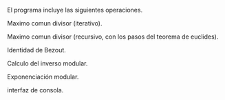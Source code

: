 El programa incluye las siguientes operaciones.

Maximo comun divisor (iterativo).

Maximo comun divisor (recursivo, con los pasos del teorema de euclides).

Identidad de Bezout.

Calculo del inverso modular.

Exponenciación modular.


interfaz de consola.
